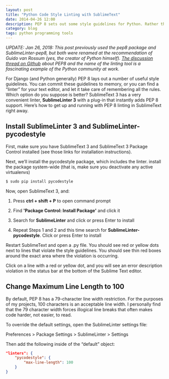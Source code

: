 ```yaml
---
layout: post
title: "Python Code Style Linting with SublimeText"
date: 2014-04-26 12:00
description: PEP 8 sets out some style guidelines for Python. Rather than commit these to memory, use a linter! Here's how to do it in SublimeText.
category: blog
tags: python programming tools
---
```


*UPDATE: Jan 26, 2018: This post previously used the pep8 package and SublimeLinter-pep8, but both were renamed at the recommendation of Guido van Rossum (yes, the creator of Python himself). [The discussion thread on Github](https://github.com/PyCQA/pycodestyle/issues/466) about PEP8 and the name of the linting tool is a fascinating example of the Python community at work.*

For Django (and Python generally) PEP 8 lays out a number of useful style guidelines. You can commit these guidelines to memory, or you can find a “linter” for your text editor, and let it take care of remembering all the rules. Which option do you suppose is better? SublimeText 3 has a very convenient linter, **SublimeLinter 3** with a plug-in that instantly adds PEP 8 support. Here’s how to get up and running with PEP 8 linting in SublimeText right away.

## Install SublimeLinter 3 and SublimeLinter-pycodestyle

First, make sure you have SublimeText 3 and SublimeText 3 Package Control installed (see those links for installation instructions).

Next, we’ll install the pycodestyle package, which includes the linter. install the package system-wide (that is, make sure you deactivate any active virtualenvs)

```bash
$ sudo pip install pycodestyle
```

Now, open SublimeText 3, and:

1. Press **ctrl + shift + P** to open command prompt

2. Find **'Package Control: Install Package'** and click it

3. Search for **SublimeLinter** and click or press Enter to install

4. Repeat Steps 1 and 2 and this time search for **SublimeLinter-pycodestyle**. Click or press Enter to install

Restart SublimeText and open a .py file. You should see red or yellow dots next to lines that violate the style guidelines. You should see thin red boxes around the exact area where the violation is occurring.

Click on a line with a red or yellow dot, and you will see an error description violation in the status bar at the bottom of the Sublime Text editor.

## Change Maximum Line Length to 100

By default, PEP 8 has a 79-character line width restriction. For the purposes of my projects, 100 characters is an acceptable line width. I personally find that the 79 character width forces illogical line breaks that often makes code harder, not easier, to read.

To override the default settings, open the SublimeLinter settings file:

Preferences > Package Settings > SublimeLinter > Settings

Then add the following inside of the “default” object:

```json
"linters": {
    "pycodestyle": {
        "max-line-length": 100
    }
}
```
